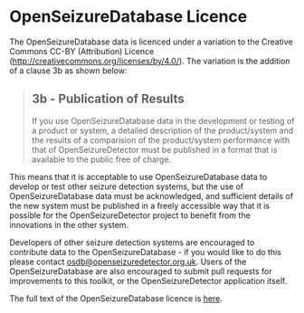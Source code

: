 OpenSeizureDatabase Licence
===========================

The OpenSeizureDatabase data is licenced under a variation to the Creative Commons CC-BY (Attribution) Licence 
(http://creativecommons.org/licenses/by/4.0/).  The variation is the addition of a clause 3b as shown below:

> 3b - Publication of Results
> ----------------------------
> If you use OpenSeizureDatabase data in the development or testing of a product or system, a detailed description of the product/system
> and the results of a comparision of the product/system performance with that of OpenSeizureDetector must be published in a format 
> that is available to the public free of charge.

This means that it is acceptable to use OpenSeizureDatabase data to develop or test other seizure detection systems, but the
use of OpenSeizureDatabase data must be acknowledged, and sufficient details of the new system must be published in a freely accessible way that it is possible for the OpenSeizureDetector project to benefit from the innovations in the other system. 

Developers of other seizure detection systems are encouraged to contribute data to the OpenSeizureDatabase - if you would like to do this please contact osdb@openseizuredetector.org.uk.   Users of the OpenSeizureDatabase are also encouraged to submit pull requests for improvements to this toolkit, or the OpenSeizureDetector application itself.

The full text of the OpenSeizureDatabase licence is [here](./OSDB_LICENCE.txt).
